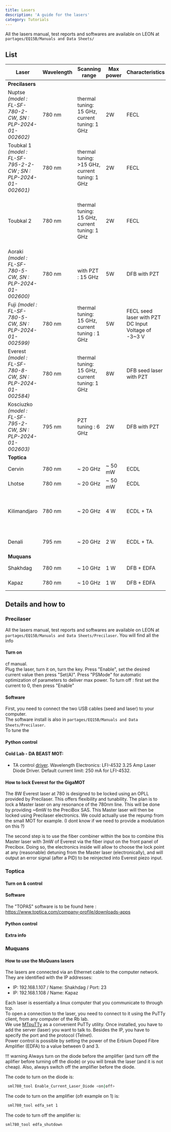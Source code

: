```yaml
---
title: Lasers
description: 'A guide for the lasers'
category: Tutorials
---
```


All the lasers manual, test reports and softwares are available on LEON at `partages/EQ15B/Manuals and Data Sheets/`

## List

| Laser         | Wavelength | Scanning range |  Max power | Characteristics                      | Bought in |   Remarks           | Usage    |
|-----------    |---------------|---------------|-------------|-------------       | ----   | ------- | -------- |
| **Precilasers**  |
|Nuptse *(model : FL-SF-780-2-CW, SN : PLP-2024-01-002602)* | 780 nm | thermal tuning: 15 GHz, current tuning: 1 GHz |2W | FECL  | June 2024 | Fibered output | Feedback loop (QS)|
| Toubkal 1 *(model : FL-SF-795-2-2-CW ; SN : PLP-2024-01-002601)* | 780 nm |  thermal tuning: >15 GHz, current tuning: 1 GHz | 2W | FECL  | June 2024 | to be used with Toubklal 2 (phase-locked together) | Cold setup |
| Toubkal 2 | 780 nm | thermal tuning: 15 GHz, current tuning: 1 GHz| 2W | FECL | June 2024 | to be used with Toubklal 1 (phase-locked together) | Cold setup |
| Aoraki *(model : FL-SF-780-5-CW, SN : PLP-2024-01-002600)*| 780 nm | with PZT : 15 GHz | 5W | DFB  with PZT | June 2024 | Free space output | Hydro (Myrann) |
| Fuji *(model : FL-SF-780-5-CW, SN : PLP-2024-01-002599)* | 780 nm | thermal tuning: 15 GHz, current tuning : 1 GHz | 5W | FECL seed laser with PZT DC Input Voltage of -3~3 V | June 2024 | Free space output | Mixtures (Clara) |
| Everest *(model : FL-SF-780-8-CW, SN : PLP-2024-01-002584)* | 780 nm | thermal tuning: 15 GHz, current tuning: 1 GHz | 8W | DFB seed laser with PZT | June 2024 | Free spaced output |Cold setup |
| Kosciuzko *(model : FL-SF-795-2-CW, SN : PLP-2024-01-002603)* | 795 nm | PZT tuning : 6 GHz | 2W | DFB with PZT | June 2024 | Fibered output | Hydro (Myrann) |
| **Toptica** |
| Cervin | 780 nm | ~ 20 GHz | ~ 50 mW | ECDL | 2018 ? |  | Cold setup|
| Lhotse | 780 nm | ~ 20 GHz | ~ 50 mW | ECDL | 2022 |  | Cold setup|
| Kilimandjaro | 780 nm | ~ 20 GHz | 4 W | ECDL + TA | 2018 ? | TA changed in 2023 . Coupled to fiber dock.| Unused |
| Denali | 795 nm | ~ 20 GHz | 2 W | ECDL + TA. | 2022 | Coupled to fiber dock.  | Mixtures (Clara) |
| **Muquans** |
| Shakhdag | 780 nm | ~ 10 GHz | 1 W | DFB + EDFA | ? | EOM inside  | 1D (Alix) |
| Kapaz | 780 nm | ~ 10 GHz | 1 W | DFB + EDFA | ? | EOM inside  | Unused |



## Details and how to

### Precilaser
All the lasers manual, test reports and softwares are available on LEON at `partages/EQ15B/Manuals and Data Sheets/Precilaser`. You will find all the info 

#### Turn on
cf manual. <br>
Plug the laser, turn it on, turn the key. Press "Enable", set the desired current value then press "Set(A)". Press "PSMode" for automatic optimization of parameters to deliver max power. To turn off : first set the current to 0, then press "Enable"

#### Software
First, you need to connect the two USB cables (seed and laser) to your computer.\
The software install is also in `partages/EQ15B/Manuals and Data Sheets/Precilaser`. \
To tune the 

#### Python control

#### Cold Lab - DA BEAST MOT: 
- TA control [driver](https://www.teamwavelength.com/download/Datasheets/lfi4500.pdf). Wavelength Electronics: LFI-4532 3.25 Amp Laser Diode Driver. Default current limit: 250 mA for LFI-4532.


#### How to lock Everest for the GigaMOT
The 8W Everest laser at 780 is designed to be locked using an OPLL provided by Precilaser. This offers flexibility and tunability.
The plan is to lock a Master laser on any resonance of the 780nm line. This will be done by providing ~6mW to the PreciBox SAS. This Master laser will then be locked using Precilaser electronics. We could actually use the repump from the small MOT for example.
(I dont know if we need to provide a modulation on this ?)

The second step is to use the fiber combiner within the box to combine this Master laser with 3mW of Everest via the fiber input on the front panel of Precibox.
Doing so, the electronics inside will allow to choose the lock point at any (reasonable) detuning from the Master laser (electronically), and will output an error signal (after a PID) to be reinjected into Everest piezo input.

### Toptica
#### Turn on & control
#### Software
The "TOPAS" software is to be found here : https://www.toptica.com/company-profile/downloads-apps 

#### Python control
#### Extra info


### Muquans
#### How to use the MuQuans lasers 

The lasers are connected via an Ethernet cable to the computer network. They are identified with the IP addresses:  
- IP: 192.168.1.107 / Name: Shakhdag  / Port: 23
- IP: 192.168.1.108 / Name: Kapaz  

Each laser is essentially a linux computer that you communicate to through tcp. \
To open a connection to the laser, you need to connect to it using the PuTTy client, from any computer of the Rb lab.\
We use [MTpuTTy](https://ttyplus.com/multi-tabbed-putty/) as a convenient PuTTy utility. Once installed, you have to add the server (laser)
you want to talk to. Besides the IP, you have to specify the port and the protocol (Telnet). \
Power control is possible by setting the power of the Erbium Doped Fibre Amplifier (EDFA) to a value between 0 and 3. 

!!! warning
  Always turn on the diode before the amplifier (and turn off the aplifier before turning off the diode) or you will break the laser (and it is not cheap). Also, always switch off the amplifier before the diode.

The code to turn on the diode is:
 ``` bash
  sml780_tool Enable_Current_Laser_Diode <on|off>
 ```  
The code to turn on the amplifier (ofr example on 1) is:
 ``` bash
  sml780_tool edfa_set 1
 ```   
The code to turn off the amplifier is:  
 ``` bash
 sml780_tool edfa_shutdown
 ```  
